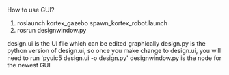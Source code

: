 How to use GUI?
1. roslaunch kortex_gazebo spawn_kortex_robot.launch 
2. rosrun <your package name> designwindow.py

design.ui is the UI file which can be edited graphically
design.py is the python version of design.ui, so once you make change to design.ui, you will need to run 'pyuic5 design.ui -o design.py'
designwindow.py is the node for the newest GUI


